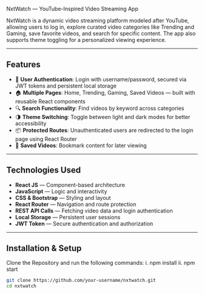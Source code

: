 NxtWatch — YouTube-Inspired Video Streaming App

NxtWatch is a dynamic video streaming platform modeled after YouTube, allowing users to log in, explore curated video categories like Trending and Gaming, save favorite videos, and search for specific content. The app also supports theme toggling for a personalized viewing experience.

---

## Features

- 🔐 **User Authentication**: Login with username/password, secured via JWT tokens and persistent local storage
- 🏠 **Multiple Pages**: Home, Trending, Gaming, Saved Videos — built with reusable React components
- 🔍 **Search Functionality**: Find videos by keyword across categories
- 🌗 **Theme Switching**: Toggle between light and dark modes for better accessibility
- 📦 **Protected Routes**: Unauthenticated users are redirected to the login page using React Router
- 💾 **Saved Videos**: Bookmark content for later viewing

---

## Technologies Used

- **React JS** — Component-based architecture
- **JavaScript** — Logic and interactivity
- **CSS & Bootstrap** — Styling and layout
- **React Router** — Navigation and route protection
- **REST API Calls** — Fetching video data and login authentication
- **Local Storage** — Persistent user sessions
- **JWT Token** — Secure authentication and authorization

---

## Installation & Setup

Clone the Repository
and run the following commands: 
     i. npm install
     ii. npm start

```bash
git clone https://github.com/your-username/nxtwatch.git
cd nxtwatch
